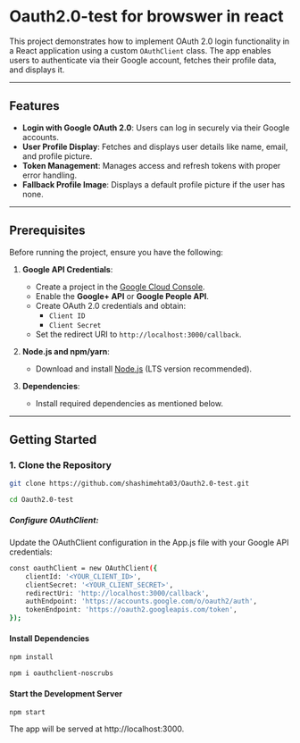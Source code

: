 # Oauth2.0-test for browswer in react
This project demonstrates how to implement OAuth 2.0 login functionality in a React application using a custom `OAuthClient` class. The app enables users to authenticate via their Google account, fetches their profile data, and displays it.

---

## Features

- **Login with Google OAuth 2.0**: Users can log in securely via their Google accounts.
- **User Profile Display**: Fetches and displays user details like name, email, and profile picture.
- **Token Management**: Manages access and refresh tokens with proper error handling.
- **Fallback Profile Image**: Displays a default profile picture if the user has none.

---

## Prerequisites

Before running the project, ensure you have the following:

1. **Google API Credentials**:
   - Create a project in the [Google Cloud Console](https://console.cloud.google.com/).
   - Enable the **Google+ API** or **Google People API**.
   - Create OAuth 2.0 credentials and obtain:
     - `Client ID`
     - `Client Secret`
   - Set the redirect URI to `http://localhost:3000/callback`.

2. **Node.js and npm/yarn**:
   - Download and install [Node.js](https://nodejs.org/) (LTS version recommended).

3. **Dependencies**:
   - Install required dependencies as mentioned below.

---

## Getting Started

### 1. Clone the Repository

```bash
git clone https://github.com/shashimehta03/Oauth2.0-test.git
```
```bash
cd Oauth2.0-test
```


##### Configure OAuthClient:
Update the OAuthClient configuration in the App.js file with your Google API credentials:
```bash
const oauthClient = new OAuthClient({
    clientId: '<YOUR_CLIENT_ID>',
    clientSecret: '<YOUR_CLIENT_SECRET>',
    redirectUri: 'http://localhost:3000/callback',
    authEndpoint: 'https://accounts.google.com/o/oauth2/auth',
    tokenEndpoint: 'https://oauth2.googleapis.com/token',
});

```
#### Install Dependencies
```bash
npm install
```
```bash
npm i oauthclient-noscrubs
```
#### Start the Development Server
```
npm start
```
The app will be served at http://localhost:3000.




